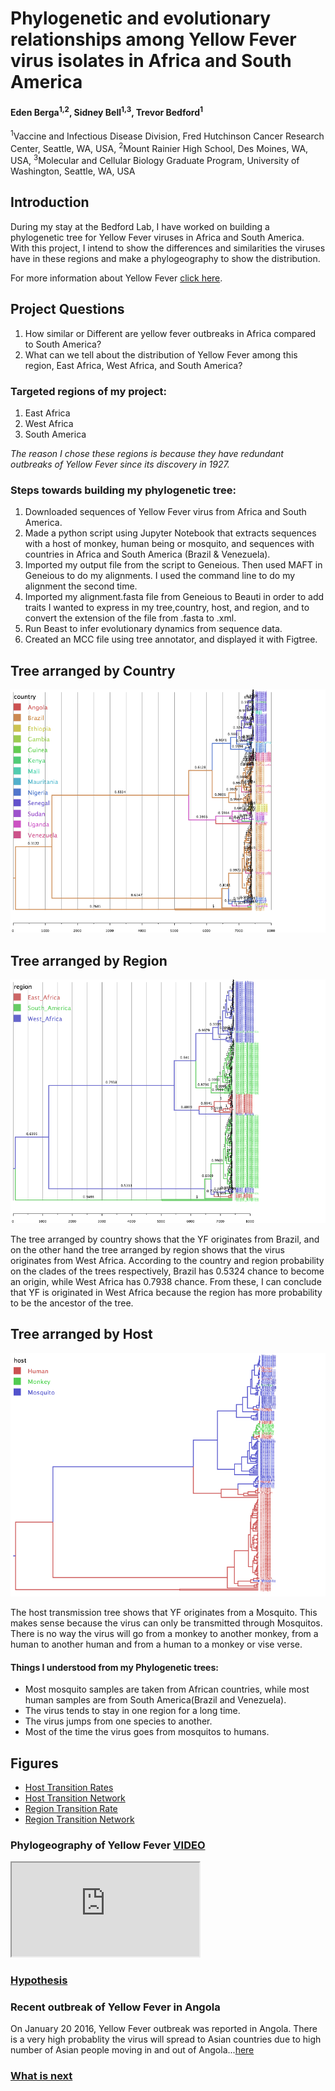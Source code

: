 # Phylogenetic and evolutionary relationships among Yellow Fever virus isolates in Africa and South America

#### Eden Berga<sup>1,2</sup>, Sidney Bell<sup>1,3</sup>, Trevor Bedford<sup>1</sup>

<sup>1</sup>Vaccine and Infectious Disease Division, Fred Hutchinson Cancer Research Center, Seattle, WA, USA, <sup>2</sup>Mount Rainier High School, Des Moines, WA, USA, <sup>3</sup>Molecular and Cellular Biology Graduate Program, University of Washington, Seattle, WA, USA

## Introduction

During my stay at the Bedford Lab, I have worked on building a phylogenetic tree for Yellow Fever viruses in Africa and South America. With this project, I intend to show the differences and similarities the viruses have in these regions and make a phylogeography to show the distribution.

For more information about Yellow Fever [click here](links/first.md).

## Project Questions

1.  How similar or Different are yellow fever outbreaks in Africa compared to South America?
2.  What can we tell about the distribution of Yellow Fever among this region, East Africa, West Africa, and South America?

### Targeted regions of my project:

1. East Africa 
2. West Africa
3. South America

_The reason I chose these regions is because they have redundant outbreaks of Yellow Fever since its discovery in 1927._

### Steps towards building my phylogenetic tree:

1.    Downloaded sequences of Yellow Fever virus from Africa and South America.
2.    Made a python script using Jupyter Notebook that extracts sequences with a host of monkey, human being or mosquito, and 	    sequences with countries in Africa and South America (Brazil & Venezuela).
3.    Imported my output file from the script to Geneious. Then used MAFT in Geneious to do my alignments. I used the command        	   line to do my alignment the second time.
4.    Imported my alignment.fasta file from Geneious to Beauti in order to add traits I wanted to express in my tree,country, 	    host, and region, and to convert the extension of the file from .fasta to .xml.
5.    Run Beast to infer evolutionary dynamics from sequence data.
6.    Created an MCC file using tree annotator, and displayed it with Figtree.
## Tree arranged by Country

![](figures/countrytree.png)

## Tree arranged by Region

![](figures/Regiontree.png)

The tree arranged by country shows that the YF originates from Brazil, and on the other hand the tree arranged by region shows that the virus originates from West Africa. According to the country and region probability on the clades of the trees respectively, Brazil has 0.5324 chance to become an origin, while West Africa has 0.7938 chance. From these, I can conclude that YF is originated in West Africa because the region has more probability to be the ancestor of the tree.

## Tree arranged by Host

![](figures/Host.png)

The host transmission tree shows that YF originates from a Mosquito. This makes sense because the virus can only be transmitted through Mosquitos. There is no way the virus will go from a monkey to another monkey, from a human to another human and from a human to a monkey or vise verse.

#### Things I understood from my Phylogenetic trees:
*   Most mosquito samples are taken from African countries, while most human samples are from South America(Brazil and 	Venezuela).
*  The virus tends to stay in one region for a long time.
*  The virus jumps from one species to another.
* Most of the time the virus goes from mosquitos to humans.
## Figures

* [Host Transition Rates](figures/yf_host_bf.png)
* [Host Transition Network](figures/yf_host_network.png)
* [Region Transition Rate](figures/yf_region_bf.png)
* [Region Transition Network](figures/yf_region_network.png)

### Phylogeography of Yellow Fever [VIDEO](https://www.youtube.com/watch?v=lEQfEna10jc)

<div class="embed-responsive embed-responsive-16by9">
	<iframe class="embed-responsive-item" src="http://www.youtube.com/embed/lEQfEna10jc"></iframe>
</div>

### [Hypothesis](links/result.md)

### Recent outbreak of Yellow Fever in Angola

On January 20 2016, Yellow Fever  outbreak was reported in Angola. There is a very high probablity the virus will spread to Asian countries due to high number of Asian people moving in and out of Angola...[here](http://www.ncbi.nlm.nih.gov/pubmed/27156836)

### [What is next](links/next.md)
